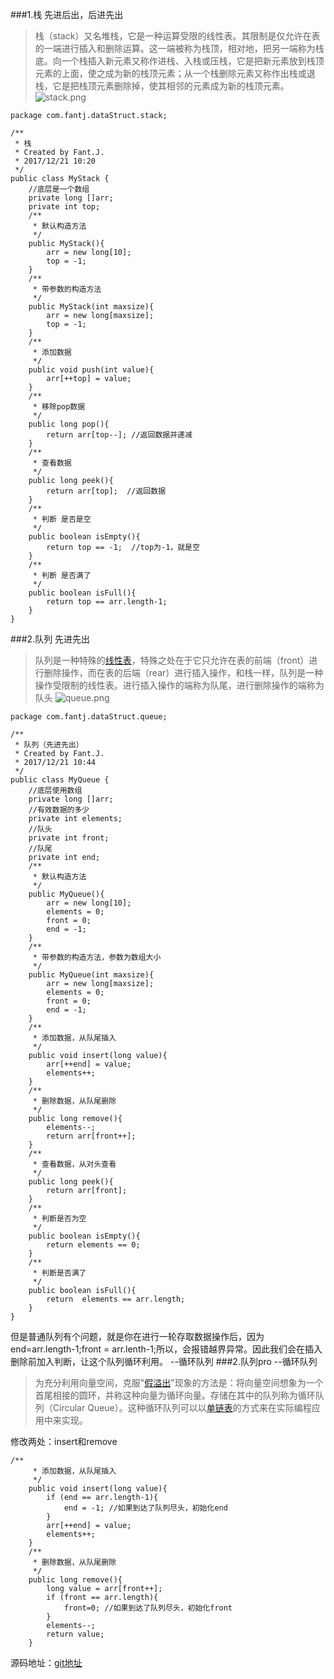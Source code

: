 ###1.栈
先进后出，后进先出
>栈（stack）又名堆栈，它是一种运算受限的线性表。其限制是仅允许在表的一端进行插入和删除运算。这一端被称为栈顶，相对地，把另一端称为栈底。向一个栈插入新元素又称作进栈、入栈或压栈，它是把新元素放到栈顶元素的上面，使之成为新的栈顶元素；从一个栈删除元素又称作出栈或退栈，它是把栈顶元素删除掉，使其相邻的元素成为新的栈顶元素。
![stack.png](http://upload-images.jianshu.io/upload_images/5786888-2862cf08582e5dd3.png?imageMogr2/auto-orient/strip%7CimageView2/2/w/1240)

```
package com.fantj.dataStruct.stack;

/**
 * 栈
 * Created by Fant.J.
 * 2017/12/21 10:20
 */
public class MyStack {
    //底层是一个数组
    private long []arr;
    private int top;
    /**
     * 默认构造方法
     */
    public MyStack(){
        arr = new long[10];
        top = -1;
    }
    /**
     * 带参数的构造方法
     */
    public MyStack(int maxsize){
        arr = new long[maxsize];
        top = -1;
    }
    /**
     * 添加数据
     */
    public void push(int value){
        arr[++top] = value;
    }
    /**
     * 移除pop数据
     */
    public long pop(){
        return arr[top--]; //返回数据并递减
    }
    /**
     * 查看数据
     */
    public long peek(){
        return arr[top];  //返回数据
    }
    /**
     * 判断 是否是空
     */
    public boolean isEmpty(){
        return top == -1;  //top为-1，就是空
    }
    /**
     * 判断 是否满了
     */
    public boolean isFull(){
        return top == arr.length-1;
    }
}

```
###2.队列
先进先出
>队列是一种特殊的[线性表](https://baike.baidu.com/item/%E7%BA%BF%E6%80%A7%E8%A1%A8)，特殊之处在于它只允许在表的前端（front）进行删除操作，而在表的后端（rear）进行插入操作，和栈一样，队列是一种操作受限制的线性表。进行插入操作的端称为队尾，进行删除操作的端称为队头
![queue.png](http://upload-images.jianshu.io/upload_images/5786888-ae5bbca06e3e6400.png?imageMogr2/auto-orient/strip%7CimageView2/2/w/1240)

```
package com.fantj.dataStruct.queue;

/**
 * 队列（先进先出）
 * Created by Fant.J.
 * 2017/12/21 10:44
 */
public class MyQueue {
    //底层使用数组
    private long []arr;
    //有效数据的多少
    private int elements;
    //队头
    private int front;
    //队尾
    private int end;
    /**
     * 默认构造方法
     */
    public MyQueue(){
        arr = new long[10];
        elements = 0;
        front = 0;
        end = -1;
    }
    /**
     * 带参数的构造方法，参数为数组大小
     */
    public MyQueue(int maxsize){
        arr = new long[maxsize];
        elements = 0;
        front = 0;
        end = -1;
    }
    /**
     * 添加数据，从队尾插入
     */
    public void insert(long value){
        arr[++end] = value;
        elements++;
    }
    /**
     * 删除数据，从队尾删除
     */
    public long remove(){
        elements--;
        return arr[front++];
    }
    /**
     * 查看数据，从对头查看
     */
    public long peek(){
        return arr[front];
    }
    /**
     * 判断是否为空
     */
    public boolean isEmpty(){
        return elements == 0;
    }
    /**
     * 判断是否满了
     */
    public boolean isFull(){
        return  elements == arr.length;
    }
}
```
但是普通队列有个问题，就是你在进行一轮存取数据操作后，因为end=arr.length-1;front = arr.lenth-1;所以，会报错越界异常。因此我们会在插入删除前加入判断，让这个队列循环利用。   --循环队列
###2.队列pro --循环队列
>为充分利用向量空间，克服"[假溢出](https://baike.baidu.com/item/%E5%81%87%E6%BA%A2%E5%87%BA)"现象的方法是：将向量空间想象为一个首尾相接的圆环，并称这种向量为循环向量。存储在其中的队列称为循环队列（Circular Queue）。这种循环队列可以以[单链表](https://baike.baidu.com/item/%E5%8D%95%E9%93%BE%E8%A1%A8)的方式来在实际编程应用中来实现。

修改两处：insert和remove
```
/**
     * 添加数据，从队尾插入
     */
    public void insert(long value){
        if (end == arr.length-1){
            end = -1; //如果到达了队列尽头，初始化end
        }
        arr[++end] = value;
        elements++;
    }
    /**
     * 删除数据，从队尾删除
     */
    public long remove(){
        long value = arr[front++];
        if (front == arr.length){
            front=0; //如果到达了队列尽头，初始化front
        }
        elements--;
        return value;
    }
```
源码地址：[git地址](https://github.com/jiaofanting/Java-dataStruct/tree/master/src/com.fantj.dataStruct/queue)

